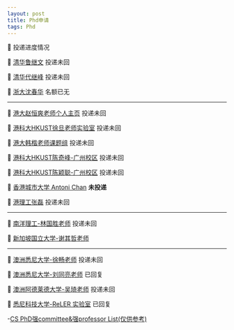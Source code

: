 ```yaml
---
layout: post
title: Phd申请
tags: Phd
---
```



<!-- 🍉 [港大罗平老师](http://luoping.me/)
- 罗平老师汤晓鸥的博士生，很厉害, 文章都是oral及以上水准！[谷歌学术](https://scholar.google.com.hk/citations?user=aXdjxb4AAAAJ&hl=zh-CN)

🍉 [南洋理工大学MMLab](https://www.mmlab-ntu.com/team.html)
- [CHEN CHANGE LOY 谷歌学术](https://scholar.google.com/citations?user=559LF80AAAAJ&hl=zh-CN)
- [ZIWEI LIU 谷歌学术](https://scholar.google.com/citations?user=lc45xlcAAAAJ&hl=zh-CN)
- 都是从MMLab出来的大佬！ -->

🍉 投递进度情况

🍉 [清华鲁继文]() 投递未回

🍉 [清华代继峰]() 投递未回

🍉 [浙大沈春华]() 名额已无

-----

🍉 [港大赵恒爽老师个人主页](https://hszhao.github.io/) 投递未回

🍉 [港科大HKUST徐旦老师实验室](https://www.danxurgb.net/people.html) 投递未回

🍉 [港大韩楷老师课题组](https://www.kaihan.org/) 投递未回

🍉 [港科大HKUST陈奇峰-广州校区](https://cqf.io/) 投递未回

🍉 [港科大HKUST陈颖聪-广州校区](https://www.yingcong.me/) 投递未回

🍉 [香港城市大学 Antoni Chan](http://visal.cs.cityu.edu.hk/publications/by-project/) **未投递**

🍉 [港理工张磊](https://www4.comp.polyu.edu.hk/~cslzhang/) 投递未回

--------

🍉 [南洋理工-林国胜老师](https://guosheng.github.io/group) 投递未回

🍉 [新加坡国立大学-谢其哲老师](http://www.qizhexie.com/)

-----

🍉 [澳洲悉尼大学-徐畅老师](http://changxu.xyz/) 投递未回

🍉 [澳洲悉尼大学-刘同亮老师](https://tongliang-liu.github.io/groups.html) 已回复

🍉 [澳洲阿德莱德大学-吴琦老师](https://v3alab.github.io//) 投递未回


🍉 [悉尼科技大学-ReLER 实验室](http://reler.net/people/) 已回复


<!-- 🍉 [悉尼大学-欧阳万里老师实验室](https://wlouyang.github.io/)
- [欧阳万里老师谷歌学术](https://scholar.google.com/citations?hl=zh-CN&user=pw_0Z_UAAAAJ&view_op=list_works&sortby=pubdate)
- [所在SIGMA Lab 实验室招生简章](https://sigmalab-usyd.github.io/guidelines/ad.pdf) -->


<!-- 🍉 [欧洲马普所Dengxin Dai老师实验室](https://vas.mpi-inf.mpg.de/dengxin/)
- 主要关注自动驾驶感知、多模态融合和野外复杂场景的鲁棒模型构建，[谷歌学术](https://scholar.google.co.uk/citations?hl=en&user=T51W57YAAAAJ&view_op=list_works&sortby=pubdate) -->

<!-- 🍉 [苏黎世联邦理工 Fisher Yu 老师实验室](https://www.yf.io/)
- [谷歌学术](https://scholar.google.com/citations?hl=zh-CN&user=-XCiamcAAAAJ&view_op=list_works&sortby=pubdate) -->

-[CS PhD强committee&强professor List(仅供参考)](https://zhuanlan.zhihu.com/p/128037373)